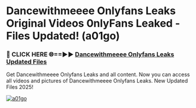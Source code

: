 # Dancewithmeeee Onlyfans Leaks Original Videos 0nlyFans Leaked - Files Updated! (a01go)

<h3>🔴 CLICK HERE 🌐==►► <a href="https://tinyurl.com/x26r9saj" rel="nofollow">Dancewithmeeee Onlyfans Leaks Updated Files</a></h3>

Get Dancewithmeeee Onlyfans Leaks and all content. Now you can access all videos and pictures of Dancewithmeeee Onlyfans Leaks. New Updated Files 2025!

[![a01go](https://i.imgur.com/LkgZPqh.gif)](https://tinyurl.com/x26r9saj)
